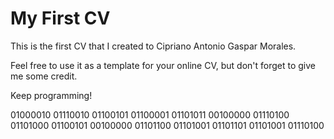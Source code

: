 # My First CV

This is the first CV that I created to Cipriano Antonio Gaspar Morales.

Feel free to use it as a template for your online CV, but don't forget to give me some credit.

Keep programming!

01000010 01110010 01100101 01100001 01101011 00100000 01110100 01101000 01100101 00100000 01101100 01101001 01101101 01101001 01110100
